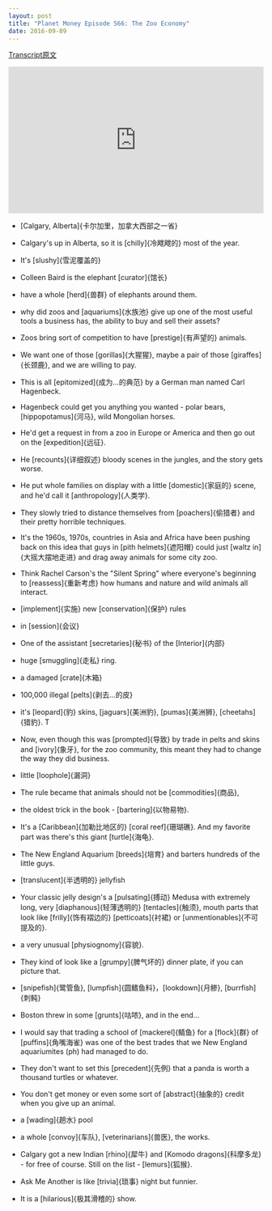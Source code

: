 ```yaml
---
layout: post
title: "Planet Money Episode 566: The Zoo Economy"
date: 2016-09-09
---
```


[Transcript原文](http://www.npr.org/templates/transcript/transcript.php?storyId=493295430)

<iframe src="https://www.npr.org/player/embed/493295430/493321611" width="100%" height="290" frameborder="0" scrolling="no" title="NPR embedded audio player"></iframe>


- [Calgary, Alberta]{卡尔加里，加拿大西部之一省}

- Calgary's up in Alberta, so it is [chilly]{冷飕飕的} most of the year.
- It's [slushy]{雪泥覆盖的}

- Colleen Baird is the elephant [curator]{馆长}

- have a whole [herd]{兽群} of elephants around them. 

- why did zoos and [aquariums]{水族池} give up one of the most useful tools a business has, the ability to buy and sell their assets? 

- Zoos bring sort of competition to have [prestige]{有声望的} animals. 

- We want one of those [gorillas]{大猩猩}, maybe a pair of those [giraffes]{长颈鹿}, and we are willing to pay.

- This is all [epitomized]{成为…的典范} by a German man named Carl Hagenbeck. 

- Hagenbeck could get you anything you wanted - polar bears, [hippopotamus]{河马}, wild Mongolian horses. 

- He'd get a request in from a zoo in Europe or America and then go out on the [expedition]{远征}. 

- He [recounts]{详细叙述} bloody scenes in the jungles, and the story gets worse.

- He put whole families on display with a little [domestic]{家庭的} scene, and he'd call it [anthropology]{人类学}.

- They slowly tried to distance themselves from [poachers]{偷猎者} and their pretty horrible techniques. 

- It's the 1960s, 1970s, countries in Asia and Africa have been pushing back on this idea that guys in [pith helmets]{遮阳帽} could just [waltz in]{大摇大摆地走进} and drag away animals for some city zoo.

- Think Rachel Carson's the "Silent Spring" where everyone's beginning to [reassess]{重新考虑} how humans and nature and wild animals all interact.

- [implement]{实施} new [conservation]{保护} rules

- in [session]{会议}

- One of the assistant [secretaries]{秘书} of the [Interior]{内部}

- huge [smuggling]{走私} ring.

- a damaged [crate]{木箱} 

- 100,000 illegal [pelts]{剥去…的皮} 

- it's [leopard]{豹} skins, [jaguars]{美洲豹}, [pumas]{美洲狮}, [cheetahs]{猎豹}. T

- Now, even though this was [prompted]{导致} by trade in pelts and skins and [ivory]{象牙}, for the zoo community, this meant they had to change the way they did business.

- little [loophole]{漏洞}

- The rule became that animals should not be [commodities]{商品}, 

- the oldest trick in the book - [bartering]{以物易物}. 

- It's a [Caribbean]{加勒比地区的} [coral reef]{珊瑚礁}. And my favorite part was there's this giant [turtle]{海龟}.

- The New England Aquarium [breeds]{培育} and barters hundreds of the little guys. 

-  [translucent]{半透明的} jellyfish

- Your classic jelly design's a [pulsating]{搏动} Medusa with extremely long, very [diaphanous]{轻薄透明的} [tentacles]{触须}, mouth parts that look like [frilly]{饰有褶边的} [petticoats]{衬裙} or [unmentionables]{不可提及的}.

- a very unusual [physiognomy]{容貌}. 

- They kind of look like a [grumpy]{脾气坏的} dinner plate, if you can picture that.

- [snipefish]{鹭管鱼}, [lumpfish]{圆鳍鱼料}，[lookdown]{月鲹}, [burrfish]{刺鲀}

- Boston threw in some [grunts]{咕哝}, and in the end...

- I would say that trading a school of [mackerel]{鲭鱼} for a [flock]{群} of [puffins]{角嘴海雀} was one of the best trades that we New England aquariumites (ph) had managed to do.

- They don't want to set this [precedent]{先例} that a panda is worth a thousand turtles or whatever. 

- You don't get money or even some sort of [abstract]{抽象的} credit when you give up an animal. 

- a [wading]{趟水} pool

- a whole [convoy]{车队}, [veterinarians]{兽医}, the works. 

- Calgary got a new Indian [rhino]{犀牛} and [Komodo dragons]{科摩多龙} - for free of course. Still on the list - [lemurs]{狐猴}. 

- Ask Me Another is like [trivia]{琐事} night but funnier. 

- It is a [hilarious]{极其滑稽的} show. 


